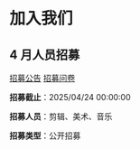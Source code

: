 # 加入我们

## 4 月人员招募

[招募公告](https://www.bilibili.com/opus/1049681460172161041)
[招募问卷](https://vrct5mqgp1.feishu.cn/share/base/form/shrcn7MJhBZQtXTiumwdMEP4ond)

**招募截止**：2025/04/24 00:00:00

**招募人员**：剪辑、美术、音乐

**招募类型**：公开招募
